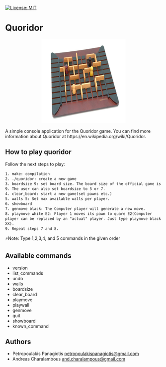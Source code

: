 [![License: MIT](https://img.shields.io/badge/License-MIT-yellow.svg)](https://opensource.org/licenses/MIT) <br />
# Quoridor 
<p align="center">
 <img  width="270" height="270" src="./quoridor.jpg"/>
</p>
A simple console application for the Quoridor game. 
You can find more information about Quoridor at https://en.wikipedia.org/wiki/Quoridor.

## How to play quoridor 
Follow the next steps to play: 
```
1. make: compilation
2. ./quoridor: create a new game
3. boardsize 9: set board size. The board size of the official game is 9. The user can also set boardsize to 5 or 7.
4. clear_board: start a new game(set pawns etc.) 
5. walls 5: Set max available walls per player.
6. showboard
7. genmove black: The Computer player will generate a new move.
8. playmove white E2: Player 1 moves its pawn to quare E2(Computer player can be replaced by an "actual" player. Just type playmove black XX).  
9. Repeat steps 7 and 8.
```
:zap:Note: Type 1,2,3,4, and 5 commands in the given order 

## Available commands
* version
* list_commands 
* undo
* walls
* boardsize
* clear_board
* playmove
* playwall
* genmove
* quit
* showboard
* known_command

## Authors
* Petropoulakis Panagiotis petropoulakispanagiotis@gmail.com
* Andreas Charalambous and.charalampous@gmail.com

